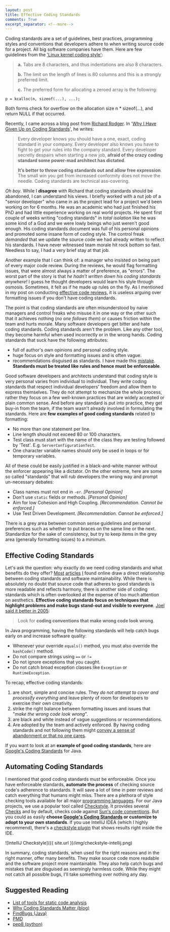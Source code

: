 ```yaml
---
layout: post
title: Effective Coding Standards
comments: True
excerpt_separator: <!--more-->
---
```


Coding standards are a set of guidelines, best practices, programming styles and conventions that developers adhere to when writing source code for a project. All big software companies have them. Here are few guidelines from the ['Linux kernel coding style'](https://www.kernel.org/doc/Documentation/CodingStyle):

> **a.** Tabs are 8 characters, and thus indentations are also 8 characters.
>
> **b.** The limit on the length of lines is 80 columns and this is a strongly
preferred limit.
>
> **c.** The preferred form for allocating a zeroed array is the following:
>
```
p = kcalloc(n, sizeof(...), ...);
```
>
Both forms check for overflow on the allocation size n * sizeof(...),
and return NULL if that occurred.

<!--more-->

Recently, I came across a blog post from [Richard Rodger](https://twitter.com/rjrodger). In '[Why I Have Given Up on Coding Standards](http://www.richardrodger.com/2012/11/03/why-i-have-given-up-on-coding-standards/#.V0FHiJMrJsM)', he writes:

> Every developer knows you should have a one, exact, coding standard in your company. Every developer also knows you have to fight to get your rules into the company standard. Every developer secretly despairs when starting a new job, **afraid of the crazy coding standard some power-mad architect has dictated**.
>
> **It’s better to throw coding standards out and allow free expression**. The small win you get from increased conformity does not move the needle. Coding standards are technical ass-covering.

*Oh boy*. While I **disagree** with Richard that coding standards should be abandoned, I can understand his views. I briefly worked with a nut job of a "senior developer" who came in as the project lead for a project we'd been working on for 6 months. He was an academic who had just finished his PhD and had little experience working on real world projects. He spent first couple of weeks writing "coding standards" in *total isolation* like he was some kind of a God and we were lowly beings who just weren't good enough. His coding standards document was full of his personal opinions and promoted some insane form of coding style. The control freak *demanded* that we update the source code we had already written to reflect his standards. I have never witnessed team morale hit rock bottom so fast. Needless to say, I had a very brief stay at that job.

Another example that I can think of: a manager who insisted on being part of every major code review. During the reviews, he would flag formatting issues, that were almost always a matter of preference, as "errors". The worst part of the story is that *he hadn't written down his coding standards anywhere!* I guess he thought developers would learn his style through osmosis. Sometimes, it felt as if he made up rules on the fly. As I mentioned in my post on conducting [effective code reviews](http://codeahoy.com/2016/04/03/effective-code-reviews/), it is useless arguing over formatting issues if you don't have coding standards.

The point is that coding standards are often misunderstood by naive managers and control freaks who misuse it in one way or the other such that it achieves nothing (*no one follows them*) or causes friction within the team and hurts morale. Many software developers get bitter and hate coding standards. Coding standards aren't the problem. Like any other tool, they become harmful when used incorrectly or in the wrong hands. Coding standards that suck have the following attributes:

- full of author's own opinions and personal coding style.
- huge focus on style and formatting issues and is often vague.
- recommendations disguised as standards. I have made this [mistake](https://github.com/starscriber/coding-standards/wiki). **Standards must be treated like rules and hence must be enforceable**.

Good software developers and architects understand that coding style is very personal varies from individual to individual. They write coding standards that respect individual developers' freedom and allow them to express themselves. They do not attempt to mechanize the whole process, rather they focus on a few well-known practices that are widely accepted or plain common sense. And before any standard is put into practice, they get buy-in from the team, if the team wasn't already involved in formulating the standards. Here are **few examples of good coding standards** related to formatting:

- No more than one statement per line.
- Line length should not exceed 80 or 100 characters.
- Test class must start with the name of the class they are testing followed by 'Test'. E.g. `ServerConfigurationTest`.
- One character variable names should only be used in loops or for temporary variables.

All of these could be easily justified in a black-and-white manner without the enforcer appearing like a dictator. On the other extreme, here are some so called "standards" that will rub developers the wrong way and prompt un-necessary debates:

- Class names must not end in `-er`. *[Personal Opinion]*
- Don't use `static` fields or methods. *[Personal Opinion]*
- Aim for low Cohesion and High Coupling. *[Recommendation. Cannot be enforced.]*
- Use Test Driven Development. *[Recommendation. Cannot be enforced.]*

There is a grey area between common sense guidelines and personal preferences such as whether to put braces on the same line or the next. Standardize for the sake of consistency, but try to keep items in the grey area (generally formatting issues) to a minimum.

## Effective Coding Standards

Let's ask the question: why exactly do we need coding standards and what benefits do they offer? [Most](https://msdn.microsoft.com/en-us/library/aa291591(v=vs.71).aspx) [articles](https://www.sitepoint.com/coding-standards/) [I](https://www.smashingmagazine.com/2012/10/why-coding-style-matters/) found online draw a direct relationship between coding standards and software maintainability. While there is absolutely no doubt that source code that adheres to good standards is more readable and reflects harmony, there is another side of coding standards which is often overlooked at the expense of too much attention on aesthetics. **Effective coding standards focus on techniques that highlight problems and make bugs stand-out and visible to everyone**. [Joel said it better in 2005](http://www.joelonsoftware.com/articles/Wrong.html):

> Look for **coding conventions that make wrong code look wrong**.

In Java programming, having the following standards will help catch bugs early on and increase software quality:

- Whenever your override `equals()` method, you must also override the `hashCode()` method.
- Do not compare strings using `==` or `!=`
- Do not ignore exceptions that you caught.
- Do not catch broad exception classes like `Exception` or `RuntimeException`.

To recap, effective coding standards:

1. are short, simple and concise rules. They *do not attempt to cover and processify everything* and leave plenty of room for developers to exercise their own creativity.
2. strike the right balance between formatting issues and issues that "*make the wrong code look wrong*".
3. are black and white instead of vague suggestions or recommendations.
4. Are adopted by the team and actively enforced. By having coding standards and not following them might [convey a sense of abandonment or that no one cares](http://codeahoy.com/2016/05/02/software-rot-entropy-and-the-broken-window-theory/).

If you want to look at an **example of good coding standards**, here are [Google's Coding Standards](http://google.github.io/styleguide/javaguide.html) for Java.

## Automating Coding Standards

I mentioned that good coding standards must be enforceable. Once you have enforceable standards, **automate the process** of checking source code's adherence to standards. It will save a lot of time in peer reviews and catch everything that humans might miss. There are a plethora of style checking tools available for all major [programming languages](https://en.wikipedia.org/wiki/List_of_tools_for_static_code_analysis). For our Java projects, we use a popular tool called [Checkstyle](http://checkstyle.sourceforge.net/). It provides several [Checks](http://checkstyle.sourceforge.net/checks.html) and by default, checks code against [Sun's code conventions](http://www.oracle.com/technetwork/java/codeconvtoc-136057.html). But you could as easily **choose [Google's Coding Standards](https://google.github.io/styleguide/javaguide.html) or customize to adopt to your own standards**. If you use IntelliJ IDEA (which I highly recommend), there's a [checkstyle plugin](https://plugins.jetbrains.com/plugin/1065) that shows results right inside the IDE.

![IntelliJ Checkstyle]({{ site.url }}/img/checkstyle-intellij.png)

In summary, coding standards, when used for the right reasons and in the right manner, offer many benefits. They make source code more readable and the software project more maintainable. They also help catch bugs and mistakes that are disguised as seemingly harmless code. While they might not catch all possible bugs, I'll take something over nothing any day.

## Suggested Reading
- [List of tools for static code analysis](https://en.wikipedia.org/wiki/List_of_tools_for_static_code_analysis)
- [Why Coding Standards Matter (blog)](http://paul-m-jones.com/archives/34)
- [FindBugs (Java)](http://findbugs.sourceforge.net/)
- [PMD](http://pmd.github.io/)
- [pep8 (python)](https://pypi.python.org/pypi/pep8)
